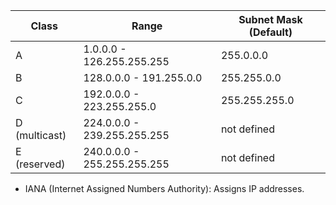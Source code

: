| Class    | Range | Subnet Mask (Default) |
| --- | --- | --- |
| A   | 1.0.0.0 - 126.255.255.255 | 255.0.0.0 |
| B   | 128.0.0.0 - 191.255.0.0 | 255.255.0.0 |
| C   | 192.0.0.0 - 223.255.255.0 | 255.255.255.0 |
| D (multicast)  | 224.0.0.0 - 239.255.255.255 | not defined    |
| E (reserved)  | 240.0.0.0 - 255.255.255.255 | not defined    |

- IANA (Internet Assigned Numbers Authority): Assigns IP addresses.